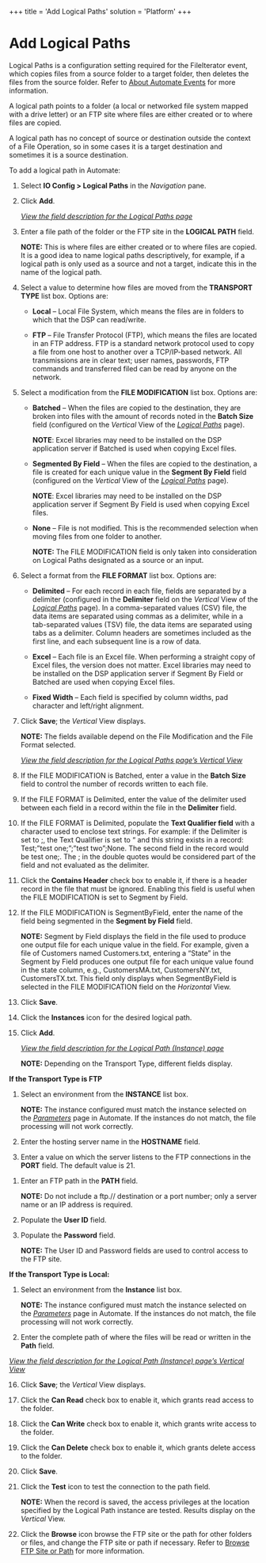 +++
title = 'Add Logical Paths'
solution = 'Platform'
+++

# Add Logical Paths

Logical Paths is a configuration setting required for the FileIterator
event, which copies files from a source folder to a target folder, then
deletes the files from the source folder. Refer to [About Automate
Events](About_Automate_Events.htm) for more information.

A logical path points to a folder (a local or networked file system
mapped with a drive letter) or an FTP site where files are either
created or to where files are copied.

A logical path has no concept of source or destination outside the
context of a File Operation, so in some cases it is a target destination
and sometimes it is a source destination.

To add a logical path in Automate:

1.  Select **IO Config \> Logical Paths** in the *Navigation* pane.

2.  Click **Add**.
    
    *[View the field description for the Logical Paths
    page](../Page_Desc/Logical_Paths.htm)*

3.  Enter a file path of the folder or the FTP site in the **LOGICAL
    PATH** field.
    
    **NOTE:** This is where files are either created or to where files
    are copied. It is a good idea to name logical paths descriptively,
    for example, if a logical path is only used as a source and not a
    target, indicate this in the name of the logical path.

4.  Select a value to determine how files are moved from the **TRANSPORT
    TYPE** list box. Options are:
    
      - **Local** – Local File System, which means the files are in
        folders to which that the DSP can read/write.
    
      - **FTP** – File Transfer Protocol (FTP), which means the files
        are located in an FTP address. FTP is a standard network
        protocol used to copy a file from one host to another over a
        TCP/IP-based network. All transmissions are in clear text; user
        names, passwords, FTP commands and transferred filed can be read
        by anyone on the network.

5.  Select a modification from the **FILE MODIFICATION** list box.
    Options are:
    
      - **Batched** – When the files are copied to the destination, they
        are broken into files with the amount of records noted in the
        **Batch Size** field (configured on the *Vertical* View of the
        [*Logical Paths*](../Page_Desc/Logical_Paths.htm#LogicalPathsV)
        page).
        
        **NOTE**: Excel libraries may need to be installed on the DSP
        application server if Batched is used when copying Excel files.
    
      - **Segmented By Field** – When the files are copied to the
        destination, a file is created for each unique value in the
        **Segment By Field** field (configured on the *Vertical* View of
        the *[Logical
        Paths](../Page_Desc/Logical_Paths.htm#LogicalPathsV)* page).
        
        **NOTE**: Excel libraries may need to be installed on the DSP
        application server if Segment By Field is used when copying
        Excel files.
    
      - **None** – File is not modified. This is the recommended
        selection when moving files from one folder to another.
        
        **NOTE:** The FILE MODIFICATION field is only taken into
        consideration on Logical Paths designated as a source or an
        input.

6.  Select a format from the **FILE FORMAT** list box. Options are:
    
      - **Delimited** – For each record in each file, fields are
        separated by a delimiter (configured in the **Delimiter** field
        on the *Vertical* View of the *[Logical
        Paths](../Page_Desc/Logical_Paths.htm#LogicalPathsV)* page). In
        a comma-separated values (CSV) file, the data items are
        separated using commas as a delimiter, while in a tab-separated
        values (TSV) file, the data items are separated using tabs as a
        delimiter. Column headers are sometimes included as the first
        line, and each subsequent line is a row of data.
    
      - **Excel** – Each file is an Excel file. When performing a
        straight copy of Excel files, the version does not matter. Excel
        libraries may need to be installed on the DSP application server
        if Segment By Field or Batched are used when copying Excel
        files.
    
      - **Fixed Width** – Each field is specified by column widths, pad
        character and left/right alignment.

7.  Click **Save**; the *Vertical* View displays.
    
    **NOTE:** The fields available depend on the File Modification and
    the File Format selected.
    
    *[View the field description for the Logical Paths page’s Vertical
    View](../Page_Desc/Logical_Paths.htm#LogicalPathsV)*

8.  If the FILE MODIFICATION is Batched, enter a value in the **Batch
    Size** field to control the number of records written to each file.

9.  If the FILE FORMAT is Delimited, enter the value of the delimiter
    used between each field in a record within the file in the
    **Delimiter** field.

10. If the FILE FORMAT is Delimited, populate the **Text Qualifier
    field** with a character used to enclose text strings. For example:
    if the Delimiter is set to ;, the Text Qualifier is set to “ and
    this string exists in a record: Test;”test one;”;”test two”;None.
    The second field in the record would be test one;. The ; in the
    double quotes would be considered part of the field and not
    evaluated as the delimiter.

11. Click the **Contains Header** check box to enable it, if there is a
    header record in the file that must be ignored. Enabling this field
    is useful when the FILE MODIFICATION is set to Segment by Field.

12. If the FILE MODIFICATION is SegmentByField, enter the name of the
    field being segmented in the **Segment by Field** field.
    
    **NOTE:** Segment by Field displays the field in the file used to
    produce one output file for each unique value in the field. For
    example, given a file of Customers named Customers.txt, entering a
    “State” in the Segment by Field produces one output file for each
    unique value found in the state column, e.g., CustomersMA.txt,
    CustomersNY.txt, CustomersTX.txt. This field only displays when
    SegmentByField is selected in the FILE MODIFICATION field on the
    *Horizontal* View.

13. Click **Save**.

14. Click the **Instances** icon for the desired logical path.

15. Click **Add**.
    
    *[View the field description for the Logical Path (Instance)
    page](../Page_Desc/Logical_Path_Instance.htm)*
    
    **NOTE:** Depending on the Transport Type, different fields display.

**If the Transport Type is FTP**

1.  Select an environment from the **INSTANCE** list box.
    
    **NOTE:** The instance configured must match the instance selected
    on the *[Parameters](../Page_Desc/Parameters.htm)* page in Automate.
    If the instances do not match, the file processing will not work
    correctly.

2.  Enter the hosting server name in the **HOSTNAME** field.

3.  Enter a value on which the server listens to the FTP connections in
    the **PORT** field. The default value is 21.

<!-- end list -->

1.  Enter an FTP path in the **PATH** field.
    
    **NOTE:** Do not include a ftp.// destination or a port number; only
    a server name or an IP address is required.

2.  Populate the **User ID** field.

3.  Populate the **Password** field.
    
    **NOTE:** The User ID and Password fields are used to control access
    to the FTP site.

**If the Transport Type is Local:**

1.  Select an environment from the **Instance** list box.
    
    **NOTE:** The instance configured must match the instance selected
    on the *[Parameters](../Page_Desc/Parameters.htm)* page in Automate.
    If the instances do not match, the file processing will not work
    correctly.

2.  Enter the complete path of where the files will be read or written
    in the **Path** field.

*[View the field description for the Logical Path (Instance) page’s
Vertical
View](../Page_Desc/Logical_Path_Instance.htm#LogicalPathInstanceV)*

16. Click **Save**; the *Vertical* View displays.

17. Click the **Can Read** check box to enable it, which grants read
    access to the folder.

18. Click the **Can Write** check box to enable it, which grants write
    access to the folder.

19. Click the **Can Delete** check box to enable it, which grants delete
    access to the folder.

20. Click **Save**.

21. Click the **Test** icon to test the connection to the path field.
    
    **NOTE:** When the record is saved, the access privileges at the
    location specified by the Logical Path instance are tested. Results
    display on the *Vertical* View.

22. Click the **Browse** icon browse the FTP site or the path for other
    folders or files, and change the FTP site or path if necessary.
    Refer to [Browse FTP Site or Path](Browse_FTP_Site_or_Path.htm) for
    more information.
